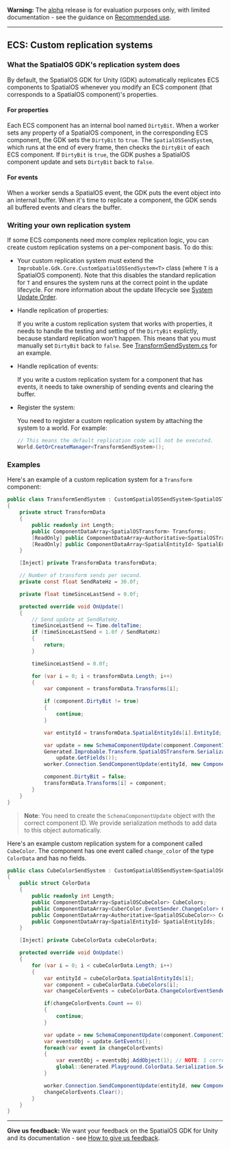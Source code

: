**Warning:** The [alpha](https://docs.improbable.io/reference/latest/shared/release-policy#maturity-stages) release is for evaluation purposes only, with limited documentation - see the guidance on [Recommended use](../../../README.md#recommended-use).

-----

## ECS: Custom replication systems

### What the SpatialOS GDK's replication system does

By default, the SpatialOS GDK for Unity (GDK) automatically replicates ECS components to SpatialOS whenever you modify an ECS component (that corresponds to a SpatialOS component)'s properties.

#### For properties

Each ECS component has an internal bool named `DirtyBit`. When a worker sets any property of a SpatialOS component, in the corresponding ECS component, the GDK sets the `DirtyBit` to `true`. The `SpatialOSSendSystem`, which runs at the end of every frame, then checks the `DirtyBit` of each ECS component. If `DirtyBit` is `true`, the GDK pushes a SpatialOS component update and sets `DirtyBit` back to `false`.

#### For events

When a worker sends a SpatialOS event, the GDK puts the event object into an internal buffer. When it's time to replicate a component, the GDK sends all buffered events and clears the buffer.

### Writing your own replication system

If some ECS components need more complex replication logic, you can create custom replication systems on a per-component basis. To do this:

* Your custom replication system must extend the `Improbable.Gdk.Core.CustomSpatialOSSendSystem<T>` class (where `T` is a SpatialOS component). Note that this disables the standard replication for `T` and ensures the system runs at the correct point in the update lifecycle. For more information about the update lifecycle see [System Update Order](./system-update-order.md).

* Handle replication of properties:

    If you write a custom replication system that works with properties, it needs to handle the testing and setting of the `DirtyBit` explictly, because standard replication won't happen. This means that you must manually set `DirtyBit` back to `false`. See [TransformSendSystem.cs](../../workers/unity/Packages/com.improbable.gdk.transformsynchronization/Systems/TransformSendSystem.cs) for an example.

* Handle replication of events:

    If you write a custom replication system for a component that has events, it needs to take ownership of sending events and clearing the buffer.

* Register the system:

    You need to register a custom replication system by attaching the system to a world. For example:

    ```csharp
    // This means the default replication code will not be executed.
    World.GetOrCreateManager<TransformSendSystem>();
    ```

### Examples

Here's an example of a custom replication system for a `Transform` component:

```csharp
public class TransformSendSystem : CustomSpatialOSSendSystem<SpatialOSTransform>
{
    private struct TransformData
    {
        public readonly int Length;
        public ComponentDataArray<SpatialOSTransform> Transforms;
        [ReadOnly] public ComponentDataArray<Authoritative<SpatialOSTransform>> TransformAuthority;
        [ReadOnly] public ComponentDataArray<SpatialEntityId> SpatialEntityIds;
    }

    [Inject] private TransformData transformData;

    // Number of transform sends per second.
    private const float SendRateHz = 30.0f;

    private float timeSinceLastSend = 0.0f;

    protected override void OnUpdate()
    {
        // Send update at SendRateHz.
        timeSinceLastSend += Time.deltaTime;
        if (timeSinceLastSend < 1.0f / SendRateHz)
        {
            return;
        }

        timeSinceLastSend = 0.0f;

        for (var i = 0; i < transformData.Length; i++)
        {
            var component = transformData.Transforms[i];

            if (component.DirtyBit != true)
            {
                continue;
            }

            var entityId = transformData.SpatialEntityIds[i].EntityId;

            var update = new SchemaComponentUpdate(component.ComponentId);
            Generated.Improbable.Transform.SpatialOSTransform.Serialization.Serialize(component,
                update.GetFields());
            worker.Connection.SendComponentUpdate(entityId, new ComponentUpdate(update));

            component.DirtyBit = false;
            transformData.Transforms[i] = component;
        }
    }
}
```

> **Note**: You need to create the `SchemaComponentUpdate` object with the correct component ID. We provide serialization methods to add data to this object automatically.

Here's an example custom replication system for a component called `CubeColor`. The component has one event called `change_color` of the type `ColorData` and has no fields.

```csharp
public class CubeColorSendSystem : CustomSpatialOSSendSystem<SpatialOSCubeColor>
{
    public struct ColorData
    {
        public readonly int Length;
        public ComponentDataArray<SpatialOSCubeColor> CubeColors;
        public ComponentDataArray<CuberColor.EventSender.ChangeColor> ChangeColorEventSenders;
        public ComponentDataArray<Authoritative<SpatialOSCubeColor>> CubeColorAuthority;
        public ComponentDataArray<SpatialEntityId> SpatialEntityIds;
    }

    [Inject] private CubeColorData cubeColorData;

    protected override void OnUpdate()
    {
        for (var i = 0; i < cubeColorData.Length; i++)
        {
            var entityId = cubeColorData.SpatialEntityIds[i];
            var component = cubeColorData.CubeColors[i];
            var changeColorEvents = cubeColorData.ChangeColorEventSenders[i].Events;

            if(changeColorEvents.Count == 0)
            {
                continue;
            }

            var update = new SchemaComponentUpdate(component.ComponentId);
            var eventsObj = update.GetEvents();
            foreach(var event in changeColorEvents)
            {
                var eventObj = eventsObj.AddObject(1); // NOTE: 1 corresponds to the event index in schema.
                global::Generated.Playground.ColorData.Serialization.Serialize(event, eventObj)
            }

            worker.Connection.SendComponentUpdate(entityId, new ComponentUpdate(update));
            changeColorEvents.Clear();
        }
    }
}
```

----
**Give us feedback:** We want your feedback on the SpatialOS GDK for Unity and its documentation  - see [How to give us feedback](../../README.md#give-us-feedback).

